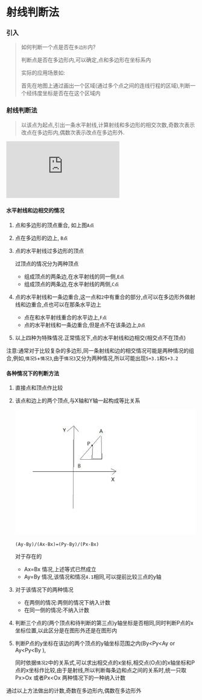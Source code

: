 # 射线判断法

### 引入

> 如何判断一个点是否在`多边形`内?
>
> 判断点是否在多边形内,可以确定,点和多边形在坐标系内
>
> 实际的应用场景如:
>
> 首先在地图上通过画出一个区域(通过多个点之间的连线行程的区域),判断一个经纬度坐标是否在在这个区域内

### 射线判断法

> 以该点为起点,引出一条水平射线,计算射线和多边形的相交次数,奇数次表示改点在多边形内,偶数次表示改点在多边形外.

![](https://note.youdao.com/ynoteshare1/index.html?id=894962f87a8d0b8eadb5b9bcfc275e0e&type=note)

#### 水平射线和边相交的情况

1. 点和多边形的顶点重合, 如上图`A点`

2. 点在多边形的边上, `B点`

3. 点的水平射线过多边形的顶点

   过顶点的情况分为两种顶点

   - 组成顶点的两条边,在水平射线的同一侧,`E点`
   - 组成顶点的两条边,在水平射线的两侧,`C点`

4. 点的水平射线和一条边重合,这一点和`2`中有重合的部分,点可以在多边形外做射线和边重合,点也可以在那条水平边上

   - 点在和水平射线重合的水平边上,`F点`
   - 点的水平射线和一条边重合,但是点不在该条边上,`D点`

5. 以上四种为特殊情况.正常情况下,点的水平射线和边相交(相交点不在顶点)

注意:通常对于比较复杂的多边形,同一条射线和边的相交情况可能是两种情况的组合,例如,`情况5`+`情况3`,由于`情况3`又分为两种情况,所以可能出现`5+3.1`和`5+3.2`

#### 各种情况下的判断方法

1. 直接点和顶点作比较

2. 该点和边上的两个顶点,与X轴和Y轴一起构成等比关系

   ![](image/等比关系.jpg)

   ```
   (Ay-By)/(Ax-Bx)=(Py-By)/(Px-Bx)
   ```

   对于存在的

   - Ax=Bx 情况,上述等式已然成立
   - Ay=By 情况,该情况和情况`4.1`相同,可以提前比较三点的y轴

3. 对于该情况下的两种情况

   - 在两侧的情况:两侧的情况下纳入计数
   - 在同一侧的情况:不纳入计数

4. 判断三个点的(两个顶点和待判断的第三点)y轴坐标是否相同,同时判断P点的x坐标位置,以此区分是在图形外还是在图形内

5. 判断P点的y坐标在该边的两个顶点的y轴坐标范围之内(By<Py<Ay or Ay<Py<By  ),

   同时依据`情况2`中的关系式,可以求出相交点的x坐标,相交点(O点)的x轴坐标和P点的x坐标作比较,由于是射线,所以判断每条边和点之间的关系时,统一只取Px>Ox 或者Px<Ox 两种情况下的一种纳入计数

通过以上方法做出的计数,奇数在多边形内,偶数在多边形外


